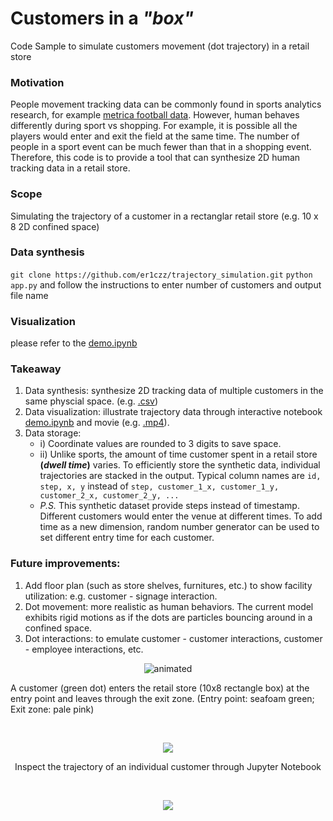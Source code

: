 # Customers in a *"box"*
Code Sample to simulate customers movement (dot trajectory) in a retail store
### Motivation
People movement tracking data can be commonly found in sports analytics research, for example [metrica football data](https://github.com/metrica-sports/sample-data). However, human behaves differently during sport vs shopping. For example, it is possible all the players would enter and exit the field at the same time. The number of people in a sport event can be much fewer than that in a shopping event. Therefore, this code is to provide a tool that can synthesize 2D human tracking data in a retail store. 
### Scope
Simulating the trajectory of a customer in a rectanglar retail store (e.g. 10 x 8 2D confined space)

### Data synthesis
```git clone https://github.com/er1czz/trajectory_simulation.git```
```python app.py``` and follow the instructions to enter number of customers and output file name

### Visualization
please refer to the [demo.ipynb](https://github.com/er1czz/trajectory_simulation/blob/main/demo.ipynb)

### Takeaway
1. Data synthesis: synthesize 2D tracking data of multiple customers in the same physcial space. (e.g. [.csv](https://github.com/er1czz/trajectory_simulation/blob/main/sample_output.csv))
2. Data visualization: illustrate trajectory data through interactive notebook [demo.ipynb](https://github.com/er1czz/trajectory_simulation/blob/main/demo.ipynb) and movie (e.g. [.mp4](https://github.com/er1czz/trajectory_simulation/blob/main/demo_1dot_tracking.mp4)).
3. Data storage:
     - i) Coordinate values are rounded to 3 digits to save space.
     - ii) Unlike sports, the amount of time customer spent in a retail store **(*dwell time*)** varies. To efficiently store the synthetic data, individual trajectories are stacked in the output. Typical column names are ```id, step, x, y``` instead of ```step, customer_1_x, customer_1_y, customer_2_x, customer_2_y, ...```
     - *P.S.* This synthetic dataset provide steps instead of timestamp. Different customers would enter the venue at different times. To add time as a new dimension, random number generator can be used to set different entry time for each customer.

      
### Future improvements:
1. Add floor plan (such as store shelves, furnitures, etc.) to show facility utilization: e.g. customer - signage interaction.
2. Dot movement: more realistic as human behaviors. The current model exhibits rigid motions as if the dots are particles bouncing around in a confined space.
3. Dot interactions: to emulate customer - customer interactions, customer - employee interactions, etc.
    
<p align="center">
  <img src="https://github.com/er1czz/trajectory_simulation/blob/main/demo_1dot_tracking.gif" alt="animated" />
</p>
<p aligh="center">A customer (green dot) enters the retail store (10x8 rectangle box) at the entry point and leaves through the exit zone. (Entry point: seafoam green; Exit zone: pale pink) </p>
&nbsp;
&nbsp;
<p align="center">
  <img src="https://github.com/er1czz/trajectory_simulation/blob/main/interface.png"/>
</p>
<p align="center">Inspect the trajectory of an individual customer through Jupyter Notebook</p>
&nbsp;
&nbsp;
<p align="center">
  <img src="https://github.com/er1czz/trajectory_simulation/blob/main/trajs.png"/>
</p>
